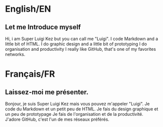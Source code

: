 # English/EN
## Let me Introduce myself
Hi, i am Super Luigi Kez but you can call me "Luigi".
I code Markdown and a little bit of HTML.
I do graphic design and a little bit of prototyping
I do organisation and productivity
I really like GitHub, that's one of my favorites networks.
# Français/FR
## Laissez-moi me présenter.
Bonjour, je suis Super Luigi Kez mais vous pouvez m'appeler "Luigi".
Je code du Markdown et un petit peu de HTML.
Je fais du design graphique et un peu de prototypage
Je fais de l'organisation et de la productivité.
J'adore GitHub, c'est l'un de mes réseaux préférés.